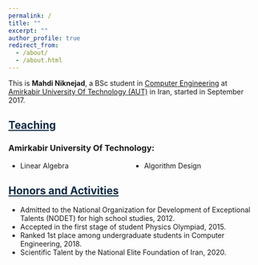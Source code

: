 ```yaml
---
permalink: /
title: ""
excerpt: ""
author_profile: true
redirect_from: 
  - /about/
  - /about.html
---
```


<style>
.farsi{ font-family:PERSWEB; font-weight: bold; font-size:11pt;}
.header-color {color:#0f2b46;}
.twocol{ columns: 2}
</style>

This is **Mahdi Niknejad**, a BSc student in [Computer&nbsp;Engineering](https://ce.aut.ac.ir/en) at [Amirkabir University Of Technology (AUT)](https://aut.ac.ir/en) in Iran, started in September 2017.



<a href="/teaching"  class='header-color'>Teaching</a>
----
### Amirkabir University Of Technology: 
<ul class='twocol' markdown='1'>
<li> Linear Algebra </li>
<li> Algorithm Design </li>
</ul>



<a href="/honors" class='header-color'>Honors and Activities</a>
----
- Admitted to the National Organization for Development of Exceptional Talents (NODET) for high school studies, 2012.
- Accepted in the first stage of student Physics Olympiad, 2015.
- Ranked 1st place among undergraduate students in Computer Engineering, 2018.
- Scientific Talent by the National Elite Foundation of Iran, 2020.



